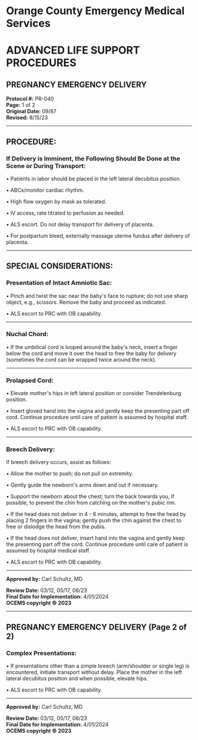 # Orange County Emergency Medical Services
# ADVANCED LIFE SUPPORT PROCEDURES
## PREGNANCY EMERGENCY DELIVERY

**Protocol #:** PR-040  
**Page:** 1 of 2  
**Original Date:** 09/87  
**Revised:** 8/15/23

---

## PROCEDURE:

### If Delivery is Imminent, the Following Should Be Done at the Scene or During Transport:

• Patients in labor should be placed in the left lateral decubitus position.

• ABCs/monitor cardiac rhythm.

• High flow oxygen by mask as tolerated.

• IV access, rate titrated to perfusion as needed.

• ALS escort. Do not delay transport for delivery of placenta.

• For postpartum bleed, externally massage uterine fundus after delivery of placenta.

---

## SPECIAL CONSIDERATIONS:

### Presentation of Intact Amniotic Sac:

• Pinch and twist the sac near the baby's face to rupture; do not use sharp object, e.g., scissors. Remove the baby and proceed as indicated.

• ALS escort to PRC with OB capability.

---

### Nuchal Chord:

• If the umbilical cord is looped around the baby's neck, insert a finger below the cord and move it over the head to free the baby for delivery (sometimes the cord can be wrapped twice around the neck).

---

### Prolapsed Cord:

• Elevate mother's hips in left lateral position or consider Trendelenburg position.

• Insert gloved hand into the vagina and gently keep the presenting part off cord. Continue procedure until care of patient is assumed by hospital staff.

• ALS escort to PRC with OB capability.

---

### Breech Delivery:

If breech delivery occurs, assist as follows:

• Allow the mother to push; do not pull on extremity.

• Gently guide the newborn's arms down and out if necessary.

• Support the newborn about the chest; turn the back towards you, if possible, to prevent the chin from catching on the mother's pubic rim.

• If the head does not deliver in 4 - 6 minutes, attempt to free the head by placing 2 fingers in the vagina; gently push the chin against the chest to free or dislodge the head from the pubis.

• If the head does not deliver, insert hand into the vagina and gently keep the presenting part off the cord. Continue procedure until care of patient is assumed by hospital medical staff.

• ALS escort to PRC with OB capability.

---

**Approved by:** Carl Schultz, MD

**Review Date:** 03/12, 05/17, 08/23  
**Final Date for Implementation:** 4/01/2024  
**OCEMS copyright © 2023**

---

## PREGNANCY EMERGENCY DELIVERY (Page 2 of 2)

### Complex Presentations:

• If presentations other than a simple breech (arm/shoulder or single leg) is encountered, initiate transport without delay. Place the mother in the left lateral decubitus position and when possible, elevate hips.

• ALS escort to PRC with OB capability.

---

**Approved by:** Carl Schultz, MD

**Review Date:** 03/12, 05/17, 08/23  
**Final Date for Implementation:** 4/01/2024  
**OCEMS copyright © 2023**

